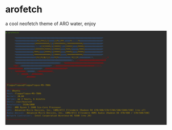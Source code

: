 # arofetch
a cool neofetch theme of ARO water, enjoy

![zde je screenshot](obrazek.png "arofetch screenshot")
